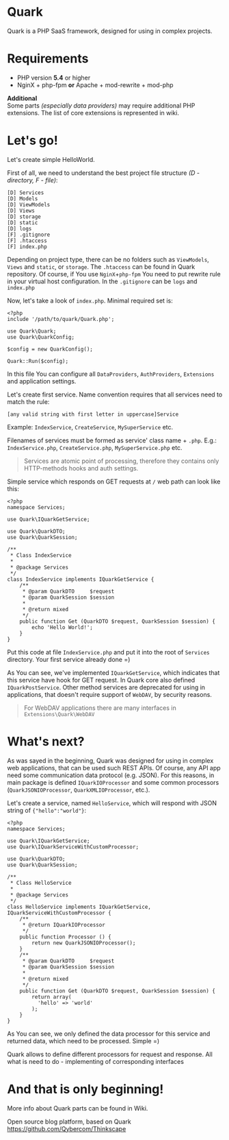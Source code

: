 Quark
=
Quark is a PHP SaaS framework, designed for using in complex projects.


Requirements
=
 * PHP version **5.4** or higher
 * NginX + php-fpm **or** Apache + mod-rewrite + mod-php


**Additional**
<br>
Some parts *(especially data providers)* may require additional PHP extensions. The list of core extensions is represented in wiki.


Let's go!
=
Let's create simple HelloWorld.

First of all, we need to understand the best project file structure *(D - directory, F - file)*:

    [D] Services
    [D] Models
    [D] ViewModels
    [D] Views
    [D] storage
    [D] static
    [D] logs
    [F] .gitignore
    [F] .htaccess
    [F] index.php

Depending on project type, there can be no folders such as `ViewModels`, `Views` and `static`, or `storage`. The `.htaccess` can be found in Quark repository. Of course, if You use `NginX`+`php-fpm` You need to put rewrite rule in your virtual host configuration.
In the `.gitignore` can be `logs` and `index.php`

Now, let's take a look of `index.php`. Minimal required set is:
    
    <?php
    include '/path/to/quark/Quark.php';
    
    use Quark\Quark;
    use Quark\QuarkConfig;
    
    $config = new QuarkConfig();
    
    Quark::Run($config);
    
In this file You can configure all `DataProviders`, `AuthProviders`, `Extensions` and application settings.

Let's create first service.
Name convention requires that all services need to match the rule:

    [any valid string with first letter in uppercase]Service
    
Example: `IndexService`, `CreateService`, `MySuperService` etc.

Filenames of services must be formed as service' class name + `.php`. E.g.: `IndexService.php`, `CreateService.php`, `MySuperService.php` etc.


> Services are atomic point of processing, therefore they contains only HTTP-methods hooks and auth settings.

Simple service which responds on GET requests at `/` web path can look like this:

    <?php
    namespace Services;
    
    use Quark\IQuarkGetService;
    
    use Quark\QuarkDTO;
    use Quark\QuarkSession;
    
    /**
     * Class IndexService
     *
     * @package Services
     */
    class IndexService implements IQuarkGetService {
    	/**
	     * @param QuarkDTO     $request
	     * @param QuarkSession $session
    	 *
    	 * @return mixed
    	 */
    	public function Get (QuarkDTO $request, QuarkSession $session) {
    		echo 'Hello World!';
    	}
    }
    
Put this code at file `IndexService.php` and put it into the root of `Services` directory. Your first service already done =)


As You can see, we've implemented `IQuarkGetService`, which indicates that this service have hook for GET request. In Quark core also defined `IQuarkPostService`. Other method services are deprecated for using in applications, that doesn't require support of `WebDAV`, by security reasons.

> For WebDAV applications there are many interfaces in `Extensions\Quark\WebDAV`


What's next?
=
As was sayed in the beginning, Quark was designed for using in complex web applications, that can be used such REST APIs. Of course, any API app need some communication data protocol (e.g. JSON). For this reasons, in main package is defined `IQuarkIOProcessor` and some common processors (`QuarkJSONIOProcessor`, `QuarkXMLIOProcessor`, etc.).

Let's create a service, named `HelloService`, which will respond with JSON string of `{"hello":"world"}`:

    <?php
    namespace Services;
    
    use Quark\IQuarkGetService;
    use Quark\IQuarkServiceWithCustomProcessor;
    
    use Quark\QuarkDTO;
    use Quark\QuarkSession;
    
    /**
     * Class HelloService
     *
     * @package Services
     */
    class HelloService implements IQuarkGetService, IQuarkServiceWithCustomProcessor {
    	/**
    	 * @return IQuarkIOProcessor
    	 */
    	public function Processor () {
    		return new QuarkJSONIOProcessor();
    	}
    	/**
    	 * @param QuarkDTO     $request
    	 * @param QuarkSession $session
    	 *
    	 * @return mixed
    	 */
    	public function Get (QuarkDTO $request, QuarkSession $session) {
    		return array(
    		  'hello' => 'world'
    		);
    	}
    }
    
As You can see, we only defined the data processor for this service and returned data, which need to be processed. Simple =)

Quark allows to define different processors for request and response. All what is need to do - implementing of corresponding interfaces


And that is only beginning!
=
More info about Quark parts can be found in Wiki.

Open source blog platform, based on Quark https://github.com/Qybercom/Thinkscape
